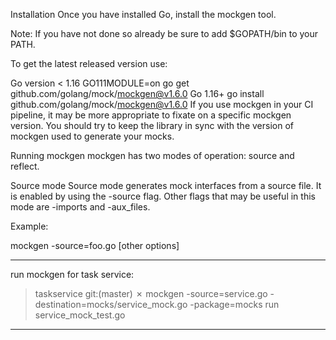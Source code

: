 Installation
Once you have installed Go, install the mockgen tool.

Note: If you have not done so already be sure to add $GOPATH/bin to your PATH.

To get the latest released version use:

Go version < 1.16
GO111MODULE=on go get github.com/golang/mock/mockgen@v1.6.0
Go 1.16+
go install github.com/golang/mock/mockgen@v1.6.0
If you use mockgen in your CI pipeline, it may be more appropriate to fixate on a specific mockgen version. You should try to keep the library in sync with the version of mockgen used to generate your mocks.

Running mockgen
mockgen has two modes of operation: source and reflect.

Source mode
Source mode generates mock interfaces from a source file. It is enabled by using the -source flag. Other flags that may be useful in this mode are -imports and -aux_files.

Example:

mockgen -source=foo.go [other options]

*********************************************************************************
run mockgen for task service:
> taskservice git:(master) ✗ mockgen -source=service.go -destination=mocks/service_mock.go -package=mocks
> run service_mock_test.go
*********************************************************************************
